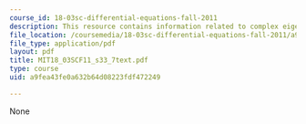 ```yaml
---
course_id: 18-03sc-differential-equations-fall-2011
description: This resource contains information related to complex eigen values.
file_location: /coursemedia/18-03sc-differential-equations-fall-2011/a9fea43fe0a632b64d08223fdf472249_MIT18_03SCF11_s33_7text.pdf
file_type: application/pdf
layout: pdf
title: MIT18_03SCF11_s33_7text.pdf
type: course
uid: a9fea43fe0a632b64d08223fdf472249

---
```

None